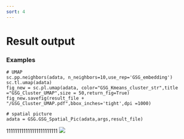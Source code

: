```yaml
---
sort: 4
---
```


# Result output


### Examples
```
# UMAP
sc.pp.neighbors(adata, n_neighbors=10,use_rep='GSG_embedding')
sc.tl.umap(adata)
fig_new = sc.pl.umap(adata, color="GSG_Kmeans_cluster_str",title ="GSG_Cluster_UMAP",size = 50,return_fig=True)
fig_new.savefig(result_file + "/GSG_Cluster_UMAP.pdf",bbox_inches='tight',dpi =1000)

# spatial picture
adata = GSG.GSG_Spatial_Pic(adata,args,result_file)
```
111111111111111111111111
<img src="../pics/Result.jpg">
